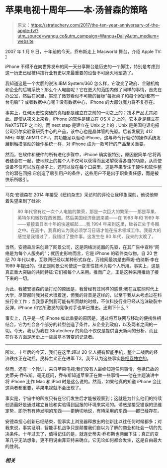 # 苹果电视十周年——本·汤普森的策略

> 原文：<https://stratechery.com/2017/the-ten-year-anniversary-of-the-apple-tv/?utm_source=wanqu.co&utm_campaign=Wanqu+Daily&utm_medium=website>

2007 年 1 月 9 日，十年前的今天，乔布斯走上 Macworld 舞台，介绍 Apple TV: <sup id="rf1-2399">[1](#fn1-2399 "The product had been previewed as “iTV” a few months prior")</sup>

iPhone 不得不在向世界发布的同一天分享舞台是历史的一个脚注，特别是考虑到这一历史已经被科技行业有史以来最重要的设备不可磨灭地塑造了。

我知道这是一个大胆的说法:IBM System/360 怎么样，它改变了政府、金融机构和企业的后端系统？那么个人电脑呢？它在更大的范围内做了同样的事情，首先在办公室，然后在家里，实现了微软看似不可能的目标“每张桌子和每个家庭都有一台电脑”？或者数据中心呢？没有数据中心，iPhone 的大部分魔力将不复存在。

事实上，任何历史性突破的真相都是建立在之前的一切之上的；技术产品尤其如此。即使从狭义上来看，iPhone 的软件是建立在 OS X 之上的，它本身是建立在 NeXTSTEP 之上的，而 next step 是建立在 Unix 之上的；Unix 是美国电话电报公司贝尔实验室研究中心的产品，该中心也是晶体管的先驱。后者发展到 412 MHz 单核 ARM11 CPU，其功能足以驱动 iPhone，这与命令行驱动的操作系统发展到触摸驱动的操作系统一样，对 iPhone 成为一款可行的产品至关重要。

然而，在软件和硬件的所有进化步骤中，iPhone 确实很特别，原因很简单:它将两者结合在一起，使地球上的每个人不仅可以获得而且渴望获得各自的功能，从而使设备不仅可以放在桌子上，还可以放在每个口袋里。这是苹果专注于硬件和软件整合的潜在回报:它创造了吸引用户的条件，这些用户不是出于职业责任感，而是被快乐所吸引。

* * *

马克·安德森在 2014 年接受《纽约杂志》采访时的评论让我印象深刻，他说他带着失望来到了硅谷:

> 80 年代曾有过一次个人电脑的繁荣，那是一次巨大的繁荣——那是苹果、英特尔和微软在西雅图。然后美国经济衰退来袭——在 1988 年和 1989 年——紧接着日本十年的快速崛起……我 1994 年来到这里，硅谷正处于冬眠之中。在高中，我真的认为我必须学习日语才能在技术领域工作。我最大的感觉是我错过了，我错过了整件事。这发生在 80 年代，我来的太晚了。

当然，安德森后来创建了网景公司，这是网络浏览器的先驱，在其广告中宣称“网络是为每个人服务的”；就历史影响而言，它是 iPhone 的软件类似物。自 20 世纪 70 年代以来，互联网已经以某种形式存在，万维网最初是由蒂姆·伯纳斯·李在 1989 年提出的，但正是网景公司使这一变革性技术为每个人所用。事实上，这是真正重大突破的共同特征:它们被每个人采用。推而广之，正是这种采用推动了接下来的一切。

为此，我被安德森的话打动的原因是，我曾经有过同样的感觉:我在互联网时代上大学，尽管那时我对技术很着迷，但我的背景是这样的，以至于我从未考虑过在科技行业工作；当我意识到我可能有所贡献的时候，不仅科技行业已经从泡沫破裂中反弹，iPhone 和它所激发的竞争对手也早已推出。还剩下什么？

事实上，几乎是一切:iPhone 如此重要的原因是，通过将互联网与移动的便携性相结合，它为社会各个部分的转型创造了条件，从企业到政府，以及两者之间的一切。今天，我认为我在 Stratechery 的角色不仅仅是提供当天新闻的分析，而且在许多方面是历史上一些最基本转变的记录者。

* * *

所以，十年后的今天，我们在这里:超过 20 亿人拥有智能手机，整个二战后的经济秩序正在动摇，民粹主义正在进军 T2。我不认为这些事实[是相互独立的](https://stratechery.com/2016/the-state-of-technology-at-the-end-of-2016/)。

然而，还有一个教训，来自苹果电视:我们没有人最终知道任何事情，包括已故的史蒂夫·乔布斯。毫无疑问，乔布斯知道苹果正在做一些事情——他在主题演讲中将 iPhone 比作 Mac 和 iPod 时是这么说的。然而，如果他真的知道 iPhone 会比这两者都重要，苹果电视就不会出现了。

事实是，宇宙中的凹痕只有在它们发生后才能被观察到；这就是为什么他们的持续创造最好是通过建立冒险和实验得到回报的环境来实现的。诱惑是接受错误的思维定势，即所有有待发明的东西——更确切地说，有待采用的东西——都已经存在。

安德森担心创新已经结束，但事实上浏览器释放出的创新比以往任何时候都多；对我来说，事实证明，智能手机战争只是颠覆我们自以为了解的商业和社会一切的先决条件。十年过去了，值得记住的是，就连史蒂夫·乔布斯也两面下注；真正的变革几乎无法想象，更不用说由菲亚特来确立。它无论如何都会发生，这是自由最大的胜利。

### *相关*